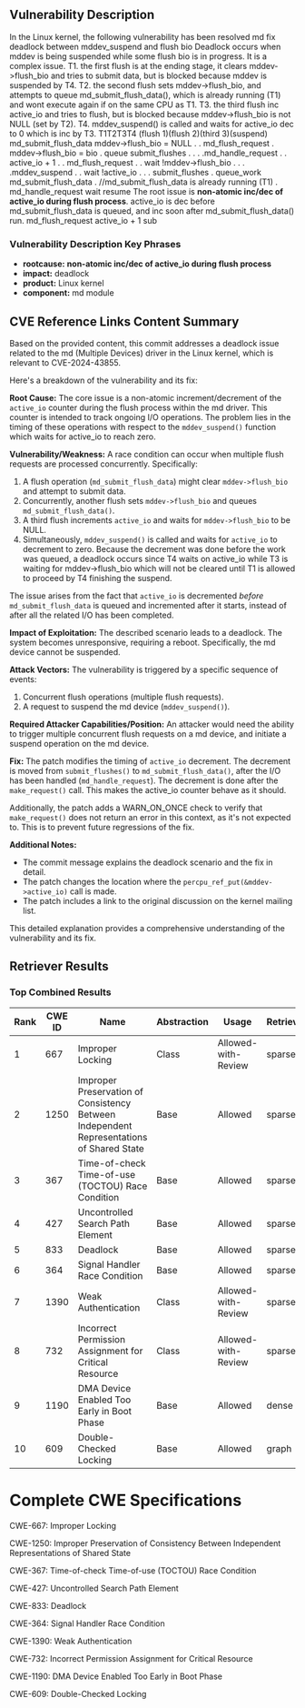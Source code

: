 ## Vulnerability Description
In the Linux kernel, the following vulnerability has been resolved md fix deadlock between mddev_suspend and flush bio Deadlock occurs when mddev is being suspended while some flush bio is in progress. It is a complex issue. T1. the first flush is at the ending stage, it clears mddev->flush_bio and tries to submit data, but is blocked because mddev is suspended by T4. T2. the second flush sets mddev->flush_bio, and attempts to queue md_submit_flush_data(), which is already running (T1) and wont execute again if on the same CPU as T1. T3. the third flush inc active_io and tries to flush, but is blocked because mddev->flush_bio is not NULL (set by T2). T4. mddev_suspend() is called and waits for active_io dec to 0 which is inc by T3. T1T2T3T4 (flush 1)(flush 2)(third 3)(suspend) md_submit_flush_data mddev->flush_bio = NULL . . md_flush_request . mddev->flush_bio = bio . queue submit_flushes . . . .md_handle_request . . active_io + 1 . . md_flush_request . . wait !mddev->flush_bio . . . .mddev_suspend . . wait !active_io . . . submit_flushes . queue_work md_submit_flush_data . //md_submit_flush_data is already running (T1) . md_handle_request wait resume The root issue is **non-atomic inc/dec of active_io during flush process**. active_io is dec before md_submit_flush_data is queued, and inc soon after md_submit_flush_data() run. md_flush_request active_io + 1 sub

### Vulnerability Description Key Phrases
- **rootcause:** **non-atomic inc/dec of active_io during flush process**
- **impact:** deadlock
- **product:** Linux kernel
- **component:** md module

## CVE Reference Links Content Summary
Based on the provided content, this commit addresses a deadlock issue related to the md (Multiple Devices) driver in the Linux kernel, which is relevant to CVE-2024-43855.

Here's a breakdown of the vulnerability and its fix:

**Root Cause:**
The core issue is a non-atomic increment/decrement of the `active_io` counter during the flush process within the md driver. This counter is intended to track ongoing I/O operations. The problem lies in the timing of these operations with respect to the `mddev_suspend()` function which waits for active_io to reach zero.

**Vulnerability/Weakness:**
A race condition can occur when multiple flush requests are processed concurrently. Specifically:
1. A flush operation (`md_submit_flush_data`) might clear `mddev->flush_bio` and attempt to submit data.
2. Concurrently, another flush sets `mddev->flush_bio` and queues `md_submit_flush_data()`.
3. A third flush increments `active_io` and waits for `mddev->flush_bio` to be NULL.
4. Simultaneously, `mddev_suspend()` is called and waits for `active_io` to decrement to zero. Because the decrement was done before the work was queued, a deadlock occurs since T4 waits on active_io while T3 is waiting for mddev->flush_bio which will not be cleared until T1 is allowed to proceed by T4 finishing the suspend.

The issue arises from the fact that `active_io` is decremented *before* `md_submit_flush_data` is queued and incremented after it starts, instead of after all the related I/O has been completed.

**Impact of Exploitation:**
The described scenario leads to a deadlock. The system becomes unresponsive, requiring a reboot. Specifically, the md device cannot be suspended.

**Attack Vectors:**
The vulnerability is triggered by a specific sequence of events:
1. Concurrent flush operations (multiple flush requests).
2. A request to suspend the md device (`mddev_suspend()`).

**Required Attacker Capabilities/Position:**
An attacker would need the ability to trigger multiple concurrent flush requests on a md device, and initiate a suspend operation on the md device.

**Fix:**
The patch modifies the timing of `active_io` decrement. The decrement is moved from `submit_flushes()` to `md_submit_flush_data()`, after the I/O has been handled (`md_handle_request`). The decrement is done after the `make_request()` call. This makes the active\_io counter behave as it should.

Additionally, the patch adds a WARN\_ON\_ONCE check to verify that `make_request()` does not return an error in this context, as it's not expected to. This is to prevent future regressions of the fix.

**Additional Notes:**
- The commit message explains the deadlock scenario and the fix in detail.
- The patch changes the location where the `percpu_ref_put(&mddev->active_io)` call is made.
- The patch includes a link to the original discussion on the kernel mailing list.

This detailed explanation provides a comprehensive understanding of the vulnerability and its fix.

## Retriever Results

### Top Combined Results

| Rank | CWE ID | Name | Abstraction | Usage  | Retrievers | Individual Scores |
|------|--------|------|-------------|-------|------------|-------------------|
| 1 | 667 | Improper Locking | Class | Allowed-with-Review | sparse | 0.820 |
| 2 | 1250 | Improper Preservation of Consistency Between Independent Representations of Shared State | Base | Allowed | sparse | 0.758 |
| 3 | 367 | Time-of-check Time-of-use (TOCTOU) Race Condition | Base | Allowed | sparse | 0.733 |
| 4 | 427 | Uncontrolled Search Path Element | Base | Allowed | sparse | 0.717 |
| 5 | 833 | Deadlock | Base | Allowed | sparse | 0.716 |
| 6 | 364 | Signal Handler Race Condition | Base | Allowed | sparse | 0.712 |
| 7 | 1390 | Weak Authentication | Class | Allowed-with-Review | sparse | 0.709 |
| 8 | 732 | Incorrect Permission Assignment for Critical Resource | Class | Allowed-with-Review | sparse | 0.704 |
| 9 | 1190 | DMA Device Enabled Too Early in Boot Phase | Base | Allowed | dense | 0.414 |
| 10 | 609 | Double-Checked Locking | Base | Allowed | graph | 0.003 |



# Complete CWE Specifications

CWE-667: Improper Locking

CWE-1250: Improper Preservation of Consistency Between Independent Representations of Shared State

CWE-367: Time-of-check Time-of-use (TOCTOU) Race Condition

CWE-427: Uncontrolled Search Path Element

CWE-833: Deadlock

CWE-364: Signal Handler Race Condition

CWE-1390: Weak Authentication

CWE-732: Incorrect Permission Assignment for Critical Resource

CWE-1190: DMA Device Enabled Too Early in Boot Phase

CWE-609: Double-Checked Locking